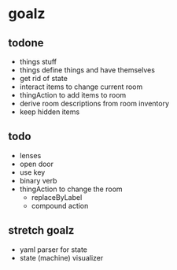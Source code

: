 # goalz

## todone
- things stuff
- things define things and have themselves
- get rid of state
- interact items to change current room
- thingAction to add items to room
- derive room descriptions from room inventory
 - keep hidden items

## todo
- lenses
- open door
- use key
- binary verb
- thingAction to change the room
  - replaceByLabel
  - compound action

## stretch goalz
- yaml parser for state
- state (machine) visualizer
